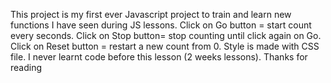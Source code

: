 This project is my first ever Javascript project to train and learn new functions I have seen during JS lessons. Click on Go button = start count every seconds. Click on Stop button= stop counting until click again on Go. Click on Reset button = restart a new count from 0. Style is made with CSS file.
I never learnt code before this lesson (2 weeks lessons).
Thanks for reading
